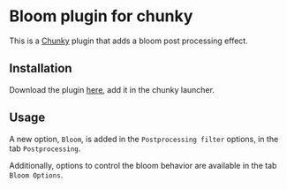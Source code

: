 # Bloom plugin for chunky

This is a [Chunky][chunky] plugin that adds a bloom
post processing effect.

## Installation

Download the plugin [here][release], add it in the chunky launcher.

## Usage

A new option, `Bloom`, is added in the `Postprocessing filter` options, 
in the tab `Postprocessing`.

Additionally, options to control the bloom behavior are available in the tab `Bloom Options`. 

[chunky]: https://github.com/chunky-dev/chunky
[release]: https://github.com/aTom3333/chunky-bloom-plugin/releases